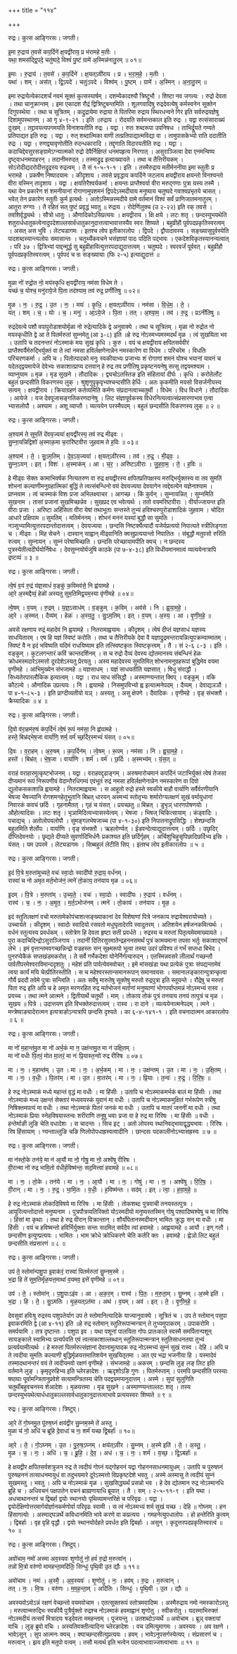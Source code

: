 +++
title = "११४"

+++


रुद्रः। कुत्स आङ्गिरसः। जगती।

इ॒मा रु॒द्राय॑ त॒वसे॑ कप॒र्दिने॑ क्ष॒यद्वी॑राय॒ प्र भ॑रामहे म॒तीः ।  
यथा॒ शमस॑द्द्वि॒पदे॒ चतु॑ष्पदे॒ विश्वं॑ पु॒ष्टं ग्रामे॑ अ॒स्मिन्न॑नातु॒रम् ॥ ०१॥

इ॒माः । रु॒द्राय॑ । त॒वसे॑ । क॒प॒र्दिने॑ । क्ष॒यत्ऽवी॑राय । प्र । भ॒रा॒म॒हे॒ । म॒तीः ।  
यथा॑ । शम् । अस॑त् । द्वि॒ऽपदे॑ । चतुः॑ऽपदे । विश्व॑म् । पु॒ष्टम् । ग्रामे॑ । अ॒स्मिन् । अ॒ना॒तु॒रम् ॥

इमा रुद्रायेत्येकादशर्चं नवमं सूक्तं कुत्सस्यार्षम् । दशम्येकादश्यौ त्रिष्टुभौ । शिष्टा नव जगत्यः । रुद्रो देवता । तथा चानुक्रान्तम् । इमा एकादश रौद्रं द्वित्रिष्टुबन्तमिति । शूलगवादिषु रुद्रदेवत्येषु कर्मस्वनेन सूक्तेन दिगुपस्थेया । तथा च सूत्रितम् । कद्रुद्रायेमा रुद्राया ते पितरिमा रुद्राय स्थिरधन्वने गिर इति सर्वरुद्रयज्ञेषु दिशामुपस्थानम् । आ गृ ४-९-२१ । इति ॥रुद्राय । रोदयति सर्वमन्तकाल इति रुद्रः । यद्वा रुत्संसाराख्यं दुःखम् । तद्द्रावयत्यपगमयति विनाशयतीति रुद्रः । यद्वा । रुतः शब्दरूपा उपनिषधः । ताभिर्द्रूयते गम्यते प्रतिपाद्यत इति रुद्रः । यद्वा । रुत् शब्दात्मिका वाणी तत्प्रतिपाद्यात्मविद्या वा । तामुपासकेभ्यो राति ददातीति रुद्रः । यद्वा । रुणद्व्यावृणोतीति रुदन्धकारादि । तद्दृणाति विदारयतीति रुद्रः । यद्वा । कदाचिद्देवसुरसङ्ग्रामेऽग्न्यात्मको रुद्रो देवैर्निक्षिप्तं धनमपहृत्य निरगात् । असुराञ्जित्वा देवा एनमन्विष्य दृष्ट्वाधनमपाहरन् । तदानीमरुदत् । तस्माद्रुद्र इत्याख्यायते । तथा च तैत्तिरीयकम् । सोऽरोदीद्यदरोदीत्तद्रुद्रस्य रुद्रत्वम् । तै सं १-५-१-१ । इति । तस्मैरुद्राय मतीर्मननीया इमा स्तुतीः प्र भरामहे । प्रकर्षेण निष्पादयामः । कीदृशाय । तवसे प्रवृद्धाय कपर्दिने जटलाय क्षयद्वीराय क्षयन्तो विनश्यन्तो वीरा यस्मिन् तादृशाय । यद्वा । क्षयतिरैश्वर्यकर्मा । क्षयन्तः प्राप्तैश्वर्या वीरा मरुद्गणाः पुत्रा यस्य तस्मै । यथा येन प्रकारेण शं शमनीयानां रोगाणामुपशमनं द्विपदेऽस्मदीयाय मनुष्याय चतुष्पदे गवाश्वप्रभृतये चासत् । भवेत् तेन प्रकारेण स्तुतीः कुर्म इत्यर्थः । अतोऽस्मिन्नस्मदीये ग्रामे वर्तमानं विश्वं सर्वं प्राणिजातमनातुरम् । आतुरा रुग्णाः । तै रहितं सत् पुष्टं प्रवृद्धं भवतु ॥ रुद्राय । रोदेर्णिलुक्च (उ २-२२) इति रक् तवसे । तवशिर्वृद्ध्यर्थः । सौत्रो धातुः । औणादिकोऽसिप्रत्ययः । क्षयद्वीराय । क्षि क्षये । लटः शतृ । छन्दस्युभयथेति शतुरार्धधातुकत्वेनादुपदेशाल्लसार्वधातुकानुदात्तत्वाभावात्तस्यैव स्वरः शिष्यते । बहुव्रीहौ पूर्वपदप्रकृतिस्वरत्वम् । असत् अस भुवि । लेट्यडागमः । इतश्च लोप इतीकारलोपः । द्विपदे । द्वौपादावस्य । सङ्ख्यासुपूर्वस्येति पादशब्दस्यान्त्यलोपः समासान्तः । चतुर्थ्येकवचने भसंज्ञायां पादः पदिति पद्भावः । एकदेशविकृतस्यानन्यत्वात् । परि ३७ । द्वित्रिभ्यां पाद्दन्मूर्द्ध सु बहुव्रीहावित्युत्तरपदाद्युदात्तत्वम् । चतुष्पदे । स्वरवर्जं पूर्ववत् । बहुव्रीहौ पूर्वपदप्रकृतिस्वरत्वम् । पूर्वपदं च न्रः सङ्ख्यायाः (फि २-५) इत्याद्युदात्तं ॥

रुद्रः। कुत्स आङ्गिरसः। जगती।

मृ॒ळा नो॑ रुद्रो॒त नो॒ मय॑स्कृधि क्ष॒यद्वी॑राय॒ नम॑सा विधेम ते ।  
यच्छं च॒ योश्च॒ मनु॑राये॒जे पि॒ता तद॑श्याम॒ तव॑ रुद्र॒ प्रणी॑तिषु ॥ ०२॥

मृ॒ळ । नः॒ । रु॒द्र॒ । उ॒त । नः॒ । मयः॑ । कृ॒धि॒ । क्ष॒यत्ऽवी॑राय । नम॑सा । वि॒धे॒म॒ । ते॒ ।  
यत् । शम् । च॒ । योः । च॒ । मनुः॑ । आ॒ऽये॒जे । पि॒ता । तत् । अ॒श्या॒म॒ । तव॑ । रु॒द्र॒ । प्रऽनी॑तिषु ॥

रुद्रदेवत्ये पशौ वपापुरोडाशयोर्मृळा नो रुद्रेत्यादिके द्वे अनुवाक्ये । तथा च सूत्रितम् । मृळा नो रुद्रोत नो मयस्कृधीति द्वे आ ते पितर्मरुतां सुम्नमेतु (आ ३-८) इति ॥हे रुद्र नोऽस्मभ्यमस्मदर्थं मृळ । त्वं सुखयिता भव । उतापि च तदनन्तरं नोऽस्माकं मयः सुखं कृधि । कुरु । वयं च क्षयद्वीराय क्षपितसर्ववीरं प्राप्तैश्वर्यैर्मरुद्भिर्युक्तं वा ते त्वां नमसा हविर्लक्षणेनान्नेन नमस्कारेण वा विधेम । परिचरेम । विधतिः परिचरणकर्मा । अपि च । पितोत्पादको मनुः स्वकीयाभ्यः प्रजाभ्यः शं रोगाणां शमनं योश्च भयानां यावनं च यदेतद्द्वयमायेजॆ देवेभ्यः सकाशात्प्राप्य दत्तवान् हे रुद्र तव प्रणीतिषु प्रकृष्टनयनेषु सत्सु तद्वयमश्याम । व्याप्नुयाम ॥ मृळ । मृड सुखने । तौदादिकः । द्व्यचोऽतस्तिङ इति संहितायां दीर्घः । कृधि । करोतेर्लोट बहुलं छन्दसीति विकरणस्य लुक् । श्रुशृणुपॄकृवृभ्यश्चन्दसीति हेर्धिः । अतः कृकमीति मयसो विसर्जनीयस्य सत्वम् । क्षयद्वीराय । क्रियाग्रहणं कर्तव्यमिति कर्मणः संप्रदानत्वाच्चतुर्थी । विधेम । विध विधाने । तौदादिकः । आयेजे । यज देवपूजासङ्गतिकरणदानेषु । लिट संज्ञापूर्वकस्य विधेरनित्यत्वात्संप्रसारणाभाव एत्वा भ्यासलोपौ । अश्याम । अशू व्याप्तौ । व्यत्ययेन परस्मैपदम् । बहुलं छन्दसीति विकरणस्य लुक् ॥ २ ॥

रुद्रः। कुत्स आङ्गिरसः। जगती।

अ॒श्याम॑ ते सुम॒तिं दे॑वय॒ज्यया॑ क्ष॒यद्वी॑रस्य॒ तव॑ रुद्र मीढ्वः ।  
सु॒म्ना॒यन्निद्विशो॑ अ॒स्माक॒मा च॒रारि॑ष्टवीरा जुहवाम ते ह॒विः ॥ ०३॥

अ॒श्याम॑ । ते॒ । सु॒ऽम॒तिम् । दे॒व॒ऽय॒ज्यया॑ । क्ष॒यत्ऽवी॑रस्य । तव॑ । रु॒द्र॒ । मी॒ढ्वः॒ ।  
सु॒म्न॒ऽयन् । इत् । विशः॑ । अ॒स्माक॑म् । आ । च॒र॒ । अरि॑ष्टऽवीराः । जु॒ह॒वा॒म॒ । ते॒ । ह॒विः ॥

हे मीढ्वः सेक्तः कामाभिवर्षक नित्यतरुण वा रुद्र क्षयद्वीरस्य क्षपितप्रतिपक्षस्य मरुद्भिर्युक्तस्य वा तव सुमतिं शोभनां कल्याणीमनुग्रहात्मिकां बुद्धिं ते त्वत्संबन्धिनो वयं देवयज्यया देवयागेन त्वद्देवत्येन यज्ञेनाश्याम । प्राप्नवाम । त्वं चास्माकं विशः प्रजा अभिलक्ष्याचर । आगच्छ । किं कुर्वन् । सुम्नायन्नित् । सुम्नमिति सुखनाम । तासां प्रजानां सुखमिच्छन्नेव । सुखप्रद एव भवेत्यर्थः । ततो वयमरिष्टवीराः । वीर्याज्जायन्त इति वीराः प्रजाः । अरिष्टा अहिंसिता वीरा येषां तथाभूताः सन्तस्ते तुभ्यं हविश्चरुपुरोडाशादिकं जुहवाम । चोदित आधारे प्रक्षिपाम ॥ सुमतिम् । मतिर्मननम् । शोभनं मननं यस्यां बुद्धौ सा सुमतिः । नञ्सुभ्यामित्युत्तरपदान्तोदात्तत्वम् । देवयज्यया । छन्दसि निष्टर्क्येत्यादौ यजेर्यप्रत्ययो निपात्यते स्त्रीलिङ्गता च । मीढ्वः । मिह सेचने । दास्वान् साह्वान् मीढ्वानिति क्वसुप्रत्ययान्तो निपातितः । संबुद्धौ मतुवसो रुरिति रुत्वम् । सुम्नायन् । सुम्नं परेषामिच्छति । छन्दसि परेच्छायामपीति क्यच् । न छन्दस्य पुत्रस्येतीत्वदीर्घयोर्निषेधः । देवसुम्नयोर्यजुषि काठके (पा ७-४-३८) इति विधीयमानमात्वं व्यत्ययेनात्रापि द्रष्टव्यं ॥ ३ ॥

रुद्रः। कुत्स आङ्गिरसः। जगती।

त्वे॒षं व॒यं रु॒द्रं य॑ज्ञ॒साधं॑ व॒ङ्कुं क॒विमव॑से॒ नि ह्व॑यामहे ।  
आ॒रे अ॒स्मद्दैव्यं॒ हेळो॑ अस्यतु सुम॒तिमिद्व॒यम॒स्या वृ॑णीमहे ॥ ०४॥

त्वे॒षम् । व॒यम् । रु॒द्रम् । य॒ज्ञ॒ऽसाध॑म् । व॒ङ्कुम् । क॒विम् । अव॑से । नि । ह्व॒या॒म॒हे॒ ।  
आ॒रे । अ॒स्मत् । दैव्य॑म् । हेळः॑ । अ॒स्य॒तु॒ । सु॒ऽम॒तिम् । इत् । व॒यम् । अ॒स्य॒ । आ । वृ॒णी॒म॒हे॒ ॥

अवसे रक्षणाय रुद्रं महादेवं नि ह्वयामहे । नितरामाह्वयामः । कीदृशम् । त्वेषं दीप्तं यज्ञसाधं यज्ञस्य साधयितारम् । एष हि यज्ञं स्विष्टं करोति । तथा च तैत्तिरीयके देवा वै यज्ञाद्रुद्रमन्तरायन्नित्युपक्रम्याम्मातम् । स्विष्टं वै न इदं भविष्यति यदिमं राधयिष्याम इति तत्स्विष्टकृतः स्विष्टकृत्त्वम् । तै । सं २-६ ८-३ । इति । वङ्कुम् । कुटलगन्तारं कविं क्रान्तदर्शिनम् । स च रुद्रो दैव्यं देवस्य द्योतमानस्य संबन्धिनं हेळः क्रोधमस्मदारेऽस्मत्तो दूरदेशेऽस्यतु प्रेरयतु । अस्य महादेवस्य सुमतिमित् शोभनामनुग्रहरूपां बुद्धिमेव वयमा वृणीमहे । आभिमुख्येन संभजामहे ॥ यज्ञसाधम् । यज्ञं साधयतीति यज्ञसात् । षिधु संराद्धौ । सिध्यतेरपारलौकिक इत्यात्वम् । यद्वा । राध साध संसिद्धौ । अस्माण्ण्यन्तात् क्विप् । वङ्कुम् । वकि कौटल्ये । औणादिक उप्रत्ययः । नि । ह्वयामहे । निसमुपविभ्यो ह्व इत्यात्मनेपदम् । दैव्यम् । देवाद्यञञौ । पा ४-१-८५-३ । इति प्राग्दीव्यतीयो यञ् । अस्यतु । असु क्षेपणे । दैवादिकः । वृणीमहे । वृङ् संभक्तौ । क्रैय्यादिकः ॥ ४ ॥

रुद्रः। कुत्स आङ्गिरसः। जगती।

दि॒वो व॑रा॒हम॑रु॒षं क॑प॒र्दिनं॑ त्वे॒षं रू॒पं नम॑सा॒ नि ह्व॑यामहे ।  
हस्ते॒ बिभ्र॑द्भेष॒जा वार्या॑णि॒ शर्म॒ वर्म॑ च्छ॒र्दिर॒स्मभ्यं॑ यंसत् ॥ ०५॥

दि॒वः । व॒रा॒हम् । अ॒रु॒षम् । क॒प॒र्दिन॑म् । त्वे॒षम् । रू॒पम् । नम॑सा । नि । ह्व॒या॒म॒हे॒ ।  
हस्ते॑ । बिभ्र॑त् । भे॒ष॒जा । वार्या॑णि । शर्म॑ । वर्म॑ । छ॒र्दिः । अ॒स्मभ्य॑म् । यं॒स॒त् ॥

वराहं वराहारमुत्कृष्टभोजनम् । यद्वा । वराहवद्दृढाङ्गम् । अरुषमारोचमानं कपर्दिनं जटाभिर्युक्तं त्वेषं तेजसा दीप्यमानं रूपं निरूपणीयं वेदान्तैरधिगम्यं एवंभूतं रुद्रं नमसा हविर्लक्षणेनान्नेन नमस्कारेण वा दिवो द्युलोकसकाशान्नि ह्वयामहे । नितरामाह्वयामः । स आहूतो रुद्रो हस्ते स्वकीये बाहौ वार्याणि सर्वैर्वरणीयानि भेषजा भैषज्यानि रोगशमनहेतुभूतानि बिभ्रत् धारयन् अस्मभ्यं स्तोतृभ्यः शर्मारोग्यलक्षणं सुखं वर्मायुधानां निवारकं कवचं छर्दिः । गृहनामैतत् । गृहं च यंसत् । प्रयच्छतु ॥ बिभ्रत् । डुभृञ् धारणपोषणयोः । औहोत्यादिकः । लटः शतृ । भृञामिदित्यभ्यासस्येत्वम् । भेषजा । भिषज् चिकित्सायाम् । कंड्वादिः । पचाद्यच् । अतोलोपयलोपौ । सुमङ्गलभेषजाच्च (पा ४-१-३०) इति निपातनाद्रूपसिद्धिः । शेश्छन्दसि बहुलमिति शेर्लोपः । वार्याणि । वृङ् संभक्तौ । ऋहलोर्ण्यत् । ईडवन्देत्याद्युदात्तत्वम् । छर्दिः । उछृदिर् दीप्तिदेवनयोः । छृद्यते दीप्यते सुवर्णादिभिर्धनैः प्रकाश्यत इति छर्दिर्गृहम् । अर्चिशुचिहुसृपिछादिछर्दिभ्य इसिः । यंसत् । यम उपरमे । लेट्यडागमः । सिब्बहुलं लेटीति सिप् । इतश्च लोप इतीकारलोपः ॥ ५ ॥

रुद्रः। कुत्स आङ्गिरसः। जगती।

इ॒दं पि॒त्रे म॒रुता॑मुच्यते॒ वचः॑ स्वा॒दोः स्वादी॑यो रु॒द्राय॒ वर्ध॑नम् ।  
रास्वा॑ च नो अमृत मर्त॒भोज॑नं॒ त्मने॑ तो॒काय॒ तन॑याय मृळ ॥ ०६॥

इ॒दम् । पि॒त्रे । म॒रुता॑म् । उ॒च्य॒ते॒ । वचः॑ । स्वा॒दोः । स्वादी॑यः । रु॒द्राय॑ । वर्ध॑नम् ।  
रास्व॑ । च॒ । नः॒ । अ॒मृ॒त॒ । म॒र्त॒ऽभोज॑नम् । त्मने॑ । तो॒काय॑ । तन॑याय । मृ॒ळ॒ ॥

इदं स्तुतिलक्षणं वचो मरुतामेकोपंचाशत्सङ्ख्याकानां देव विशेषाणां पित्रे जनकाय रुद्रायेश्वरायोच्यते । उच्चार्यते । कीदृशम् । स्वादोः स्वादियो रसवतो मधुघृतादेरपि स्वादुतरम् । अतिशयेन हर्षजनकमित्यर्थः । वर्धनं स्तुत्यस्य प्रवर्धकम् । स्तोत्रेण हि देवता हृष्टा सती प्रवर्धते । रुद्रस्य च मरुतां पितृत्वमेवमाख्यायते । पुरा कदाचिदिन्द्रोऽसुराञ्जिगाय । तदानीं दितिरसुरमातेन्द्रहननसमर्थं पुत्रं कामयमाना तपसा भर्तुः सकाशाद्गर्भं लेभे । इमं वृत्तान्तमवगच्छन्निन्द्रो वज्रहस्तः सन् सूक्ष्मरूपो भूत्वा तस्या उदरं प्रविश्य तं गर्भं सप्तधा बिभेद । पुनरप्येकैकं सप्तखंडमकरोत् । ते सर्वे गर्भैकदेशा योनेर्निर्गत्यारुदन् । एतस्मिन्नवसरे लीलार्थं गच्छन्तौ पार्वतीपरमेश्वराविमान्ददृशतुः । महेशं प्रति पार्वत्येवमवोचत् । इमे मांसखंडा यथा प्रत्येकं पुत्राः संपद्यन्तामेवं त्वया कार्यं मयि चेत्प्रीतिरस्तीति । स च महेश्वरस्तान्समानरूपान् समानवयसः । समानालङ्कारान्पुत्रान्कृत्वा गौर्यै प्रददौ तवेमे पुत्राः सन्त्विति । अतः सर्वेषु मारुतेषु सूक्तेषु मरुतो रुद्रपुत्रा इति स्तूयन्ते । रौद्रेषु च मरुतां पिता रुद्र इति अपि च हे अमृत मरणरहित रुद्र मर्तभोजनं मर्तानां मनुष्याणां भोगपर्याप्तमन्नं नोऽस्मभ्यं रास्व । प्रयच्च । तथा त्मने आत्मने । द्वितीयार्थे चतुर्थी । माम् । तोकाय तोकं पुत्रं तनयाय तनयं तत्पुत्रं च मृळ । सुखय ॥ पित्रे । उदात्तयण इति विभक्तेरुदात्तत्वम् । रास्व । रा दाने । व्यत्ययेनात्मनेपदम् । त्मने । मन्त्रेष्वाङ्यादेरात्मन इत्यत्राङोऽन्यत्रापि छन्दसि दृश्यते । का ६-४-१४१-१ । इति वचनादात्मन आकारलोपः ॥ ६ ॥

रुद्रः। कुत्स आङ्गिरसः। जगती।

मा नो॑ म॒हान्त॑मु॒त मा नो॑ अर्भ॒कं मा न॒ उक्ष॑न्तमु॒त मा न॑ उक्षि॒तम् ।  
मा नो॑ वधीः पि॒तरं॒ मोत मा॒तरं॒ मा नः॑ प्रि॒यास्त॒न्वो॑ रुद्र रीरिषः ॥ ०७॥

मा । नः॒ । म॒हान्त॑म् । उ॒त । मा । नः॒ । अ॒र्भ॒कम् । मा । नः॒ । उक्ष॑न्तम् । उ॒त । मा । नः॒ । उ॒क्षि॒तम् ।  
मा । नः॒ । व॒धीः॒ । पि॒तर॑म् । मा । उ॒त । मा॒तर॑म् । मा । नः॒ । प्रि॒याः । त॒न्वः॑ । रु॒द्र॒ । रि॒रि॒षः॒ ॥

हे रुद्र नोऽस्माकं मध्ये महान्तं वृद्धं मा वधीः । मा हिंसीः । उतापि च नोऽस्माकमर्भकं बालं मा हिंसीः । तथा नोऽस्माकं मध्य उक्षन्तं सेक्तारं मध्यवयस्कं युवानं मा वधीः । उतापि च नोऽस्माकमुक्षितं गर्भरूपेण स्त्रीषु निषिक्तमपत्यं मा वधीः । तथा नोऽस्माकं पितरं जनकं मा वधीः । उतापि च मातरं जननीं मा वधीः । तथा नोऽस्माकं प्रियाः स्नेहविषयास्तन्वः शरीराणि तनूषु भवाः प्रजा वा हे रुद्र मा रिरिषः । मा हिंसीः ॥ वधीः । हन्तेर्माङी लुङि चेति वधादेशः । स चादन्तः । सिच इट् । अतो लोपस्य स्थानिवद्भावाद्वृद्ध्यभावः । रिरिषः । रिष हिंसायाम् । ण्यन्ताल्लुङि चङि णिलोपोपधाह्रस्वत्वादीनि । छान्दसः पदकालीनोऽभ्यासह्रस्वः ॥ ७ ॥

रुद्रः। कुत्स आङ्गिरसः। जगती।

मा न॑स्तो॒के तन॑ये॒ मा न॑ आ॒यौ मा नो॒ गोषु॒ मा नो॒ अश्वे॑षु रीरिषः ।  
वी॒रान्मा नो॑ रुद्र भामि॒तो व॑धीर्ह॒विष्म॑न्तः॒ सद॒मित्त्वा॑ हवामहे ॥ ०८॥

मा । नः॒ । तो॒के । तन॑ये । मा । नः॒ । आ॒यौ । मा । नः॒ । गोषु॑ । मा । नः॒ । अश्वे॑षु । रि॒रि॒षः॒ ।  
वी॒रान् । मा । नः॒ । रु॒द्र॒ । भा॒मि॒तः । व॒धीः॒ । ह॒विष्म॑न्तः । सद॑म् । इत् । त्वा॒ । ह॒वा॒म॒हे॒ ॥

हे रुद्र नोऽस्माकं तोकादिविषये मा रिरिषः । मा हिंसीः । तोकशब्दः पुत्रवाची तनयस्तत्पुत्रः । आयुरित्यन्तोदात्तो मनुष्यनाम । पुत्रपौत्रव्यतिरिक्तो योऽस्मदीयो मनुष्यस्तस्मिन् गोषु पश्वादिष्वश्वेषु च मा रिरिषः । हिंसां मा कृथाः । तथा हे रुद्र वीरान् विक्रान्तान् । शौर्योपेतानस्मदीयान् भामितः क्रुद्धः सन् मा वधीः । मा हिंसीः । वयं च हविष्मन्तो हविर्भिर्युक्ताः सन्तः सदमित् सर्वदैव त्वां हवामहे । आह्वयामहे ॥ आयौ । इण् गतौ । छन्दसीण इत्युण्प्रत्ययः । भामितः । भाम क्रोधे क्रोधिकरणे चेति कर्तरि क्तः । हवामहे । ह्वेञो लिट बहुलं छन्दसीति संप्रसारणं ॥ ८ ॥

रुद्रः। कुत्स आङ्गिरसः। जगती।

उप॑ ते॒ स्तोमा॑न्पशु॒पा इ॒वाक॑रं॒ रास्वा॑ पितर्मरुतां सु॒म्नम॒स्मे ।  
भ॒द्रा हि ते॑ सुम॒तिर्मृ॑ळ॒यत्त॒माथा॑ व॒यमव॒ इत्ते॑ वृणीमहे ॥ ०९॥

उप॑ । ते॒ । स्तोमा॑न् । प॒शु॒पाःऽइ॑व । आ । अ॒क॒र॒म् । रास्व॑ । पि॒तः॒ । म॒रु॒ता॒म् । सु॒म्नम् । अ॒स्मे इति॑ ।  
भ॒द्रा । हि । ते॒ । सु॒ऽमतिः । मृ॒ळ॒यत्ऽत॑मा । अथ॑ । व॒यम् । अव॑ । इत् । ते॒ । वृ॒णी॒म॒हे॒ ॥

देवसुवां हविःषु रुद्रस्य पशुपतेर्याग उप ते स्तोमानित्यादिके याज्यानुवाक्ये । सूत्रितं च । उप ते स्तोमान् पसुपा इवाकरमिति द्वे (आ ४-११) इति ॥हे रुद्र स्तोमान् स्तुतिरूपान्मन्त्रान् ते तुभ्यमुपाकरम् । उपाकरोमि । समर्पयामि । तत्र दृष्टान्तः । पशुपा इव । यथा पशूनां पालयिता गोपः प्रातःकाले स्वस्मै समर्पितान्पशून् सायङ्काले स्वामिभ्यः प्रत्यर्पयति एवं त्वत्सकाशाल्लब्धान् स्तुतिरूपान्मन्त्रान् स्तुतिसाधनतया तुभ्यं प्रत्यर्पयामीत्यर्थः । हे मरुतां पितर्मरुत्संज्ञानां देवानामुत्पादक रुद्र नोऽस्मभ्यं सुम्नं सुखं रास्व । देहि । अपि च ते त्वदीया सुमतिः कल्याणी बुद्धिर्मृळयत्तमातिशयेन सुखयितृतमा । अत एव भद्रा भजनीया हि । यस्मादेवं तस्मादथानन्तरं वयं ते त्वदीयमवो रक्षणं वृणीमहे । संभजामहे ॥ अकरम् । छन्दसि लुङ् लङ् लिट इति वर्तमाने लुङ् । कृमृदृरुहिभ्य इति च्लेरङादेशः । ऋदृशोऽङि गुणः । पितर्मरुताम् । परमपि छन्दसीति परस्याः षष्ठ्याः पूर्वामन्त्रितानुप्रवेशे सत्यामन्त्रितस्य चेति पदद्वयमप्यनुदात्तम् । अस्मे । सुपां सुलुगिति चतुर्थीबहुवचनस्य शेआदेशः । मृळयत्तमा । मृड सुखने । अस्माण्ण्यन्ताल्लटः शतृ । तस्य छन्दस्युभयथेत्यार्धधातुकाल्लसार्वधातुकानुदात्तत्वाभावे प्रत्ययस्वरः शिष्यते ॥ ९ ॥

रुद्रः। कुत्स आङ्गिरसः। त्रिष्टुप्।

आ॒रे ते॑ गो॒घ्नमु॒त पू॑रुष॒घ्नं क्षय॑द्वीर सु॒म्नम॒स्मे ते॑ अस्तु ।  
मृ॒ळा च॑ नो॒ अधि॑ च ब्रूहि दे॒वाधा॑ च नः॒ शर्म॑ यच्छ द्वि॒बर्हाः॑ ॥ १०॥

आ॒रे । ते॒ । गो॒ऽघ्नम् । उ॒त । पु॒रु॒ष॒ऽघ्नम् । क्षय॑त्ऽवीर । सु॒म्नम् । अ॒स्मे इति॑ । ते॒ । अ॒स्तु॒ ।  
मृ॒ळ । च॒ । नः॒ । अधि॑ । च॒ । ब्रू॒हि॒ । दे॒व॒ । अध॑ । च॒ । नः॒ । शर्म॑ । य॒च्छ॒ । द्वि॒ऽबर्हाः॑ ॥

हे क्षयद्वीर क्षपितसर्वशत्रुजन रुद्र ते त्वदीयं गोघ्नं यद्गोहननं यद्वा गोहननसाधनमायुधम् । उतापि च पुरुषघ्नं पुरुषहननं तत्साधनमायुधं वा तदुभयमारे दूरेऽस्मत्तो विप्रकृष्टदेशे भवतु । अस्मे अस्मासु ते त्वदीयं सुम्नं सुखमस्तु । भवतु । अपि च नोऽस्माकं मृळ । सुखसिद्ध्यर्थं प्रसन्नो भव । हे देव द्योतमान रुद्र नोऽस्मानधि ब्रूहि च । अधिवचनं पक्षपातेन वचनं ब्राह्मणायाधि ब्रूयात् । तै । सम् । २-५-११-९ । इति यथा । अधचाथानन्तरं च द्विबर्हा द्वयोः स्थानयोः पृथिव्यामन्तरिक्षे च परिवृढः । यद्वा । द्वयोर्दक्षिणोत्तरमार्गयोर्ज्ञानकर्मणोर्वा परिवृढः स्वामी । स त्वं नोऽस्मभ्यं शर्म सुखं यच्छ । देहि ॥ गोघ्नम् । हन हिंसागत्योः । अस्माद्घञर्थे कविधानमिति भावे करणे वा कप्रत्ययः । गमहनेत्युपधालोपः । हो हन्तेरिति कुत्वम् । द्विबर्हाः । वृह वृहि वृद्धौ । द्वयोः स्थानयोर्दहते प्रवर्धत इति द्विबर्हाः । असुन् । कृदुत्तरपदप्रकृतिस्वरत्वं ॥ १० ॥

रुद्रः। कुत्स आङ्गिरसः। त्रिष्टुप्।

अवो॑चाम॒ नमो॑ अस्मा अव॒स्यवः॑ शृ॒णोतु॑ नो॒ हवं॑ रु॒द्रो म॒रुत्वा॑न् ।  
तन्नो॑ मि॒त्रो वरु॑णो मामहन्ता॒मदि॑तिः॒ सिन्धुः॑ पृथि॒वी उ॒त द्यौः ॥ ११॥

अवो॑चाम । नमः॑ । अ॒स्मै॒ । अ॒व॒स्यवः॑ । शृ॒णोतु॑ । नः॒ । हव॑म् । रु॒द्रः । म॒रुत्वा॑न् ।  
तत् । नः॒ । मि॒त्रः । वरु॑णः । म॒म॒ह॒न्ता॒म् । अदि॑तिः । सिन्धुः॑ । पृ॒थि॒वी । उ॒त । द्यौः ॥

अवस्यवोऽवोऽन्नं रक्षणं वेच्छन्तो वयमवोचाम । एतत्सूक्तरूपं स्तोत्रमवादिष्म । अस्मैरुद्राय नमो नमस्कारोऽस्तु । मरुत्वान्मरुद्भिः स्वकीयै पुत्रैर्युक्तो रुद्रश्च नोऽस्माकं हवमाह्वानं शृणोतु । स्वीकरोतु । यदस्माभिरुक्तं नोऽस्मदीयं तत्सर्वं मित्रादयः षड्देवता ममहन्ताम् । पूजयन्तु । उतशब्दोऽप्यर्थे ॥ अवोचाम । ब्रूञ् वक्तायां वाचि । लुङ् ब्रुवो वचिः । अस्यतिवक्तीत्यादिना च्लेरङादेशः । वच उमित्युमागमः । अवस्यवः । अव रक्षणे । भावेऽसुन् । सुप आत्मनः क्यच् । क्याच्छन्दसीत्युप्रत्ययः । हवम् । भावेऽनुपसर्गस्येत्यप् । संप्रसारणं च । मरुत्वान् । झय इति मतुपो वत्वम् । तसौ मत्वर्थ इति भत्वेन पदत्वाभावाज्जश्त्वाभावः ॥ ११ ॥